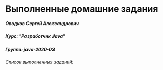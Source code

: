 Выполненные домашние задания
=============================

##### Оводков Сергей Александрович
##### Курс: "Разработчик Java"
##### Группа: java-2020-03
###### Список выполненных заданий:
